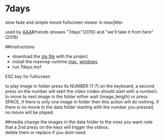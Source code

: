 # 7days
slow fade and simple movie fullscreen viewer in max/jitter  

used by [AAA](www.ashbela.com)&friends showes "7days"(2010) and "we'll take it from here"(2016)

##instructions
* download the [zip file](https://github.com/5shekel/7days/archive/master.zip) with the project
* install the maxmsp runtime [mac](https://akiaj5esl75o5wbdcv2a-maxmspjitter.s3.amazonaws.com/Max6110_150402_runtime.dmg),  [windows](https://cycling74.com/thanks-for-downloading-max6/?version=max610-win-x86)
* run 7days.mxf

ESC key for fullscreen

to play image in folder press its NUMBER  (1-7) on the keyboard, a second press on the number will start the video (video should start with a number). to move to next image in the folder either wait (image_length) or  press SPACE, if there is only one image in folder then this action will do nothing. if there is no movie in the data folder starting with the number you pressed, no movie will be played.

##media
change the images in the data folder to the ones you want 
note that a 2nd press on the keys will trigger the videos.  
delete them or replace if you dont need.
